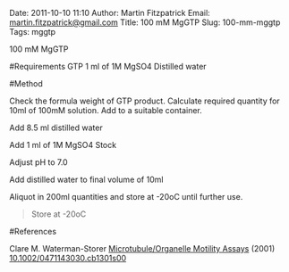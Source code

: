 Date: 2011-10-10 11:10
Author: Martin Fitzpatrick
Email: martin.fitzpatrick@gmail.com
Title: 100 mM MgGTP
Slug: 100-mm-mggtp
Tags: mggtp

100 mM MgGTP





#Requirements
GTP
1 ml of 1M MgSO4
Distilled water

#Method

Check the formula weight of GTP product. Calculate required quantity for 10ml of 100mM solution. Add to a suitable container.



Add 8.5 ml distilled water



Add 1 ml of 1M MgSO4 Stock 



Adjust pH to 7.0



Add distilled water to final volume of 10ml



Aliquot in 200ml quantities and store at -20oC until further use.


>Store at -20oC




#References


Clare M. Waterman-Storer [Microtubule/Organelle Motility Assays](http://dx.doi.org/10.1002/0471143030.cb1301s00)  (2001)
[10.1002/0471143030.cb1301s00](http://dx.doi.org/10.1002/0471143030.cb1301s00)





